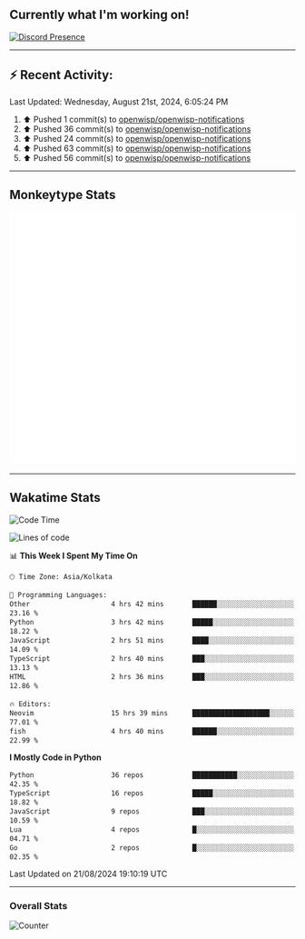## Currently what I'm working on!
[![Discord Presence](https://lanyard.cnrad.dev/api/534981034400284712)](https://discord.com/users/534981034400284712)

---

## :zap: Recent Activity:
<!--RECENT_ACTIVITY:last_update-->
Last Updated: Wednesday, August 21st, 2024, 6:05:24 PM
<!--RECENT_ACTIVITY:last_update_end-->
<!--RECENT_ACTIVITY:start-->
1. ⬆️ Pushed 1 commit(s) to [openwisp/openwisp-notifications](https://github.com/openwisp/openwisp-notifications)<br>
2. ⬆️ Pushed 36 commit(s) to [openwisp/openwisp-notifications](https://github.com/openwisp/openwisp-notifications)<br>
3. ⬆️ Pushed 24 commit(s) to [openwisp/openwisp-notifications](https://github.com/openwisp/openwisp-notifications)<br>
4. ⬆️ Pushed 63 commit(s) to [openwisp/openwisp-notifications](https://github.com/openwisp/openwisp-notifications)<br>
5. ⬆️ Pushed 56 commit(s) to [openwisp/openwisp-notifications](https://github.com/openwisp/openwisp-notifications)<br>
<!--RECENT_ACTIVITY:end-->

---

## Monkeytype Stats
<a href="https://monkeytype.com/profile/dhanus">
  <img src="https://raw.githubusercontent.com/Dhanus3133/Dhanus3133/monkeytype/monkeytype-lb.svg" alt="Monkeytype Profile" />
</a>

---

## Wakatime Stats
<!--START_SECTION:waka-->
![Code Time](http://img.shields.io/badge/Code%20Time-2%2C102%20hrs%2043%20mins-blue)

![Lines of code](https://img.shields.io/badge/From%20Hello%20World%20I%27ve%20Written-5.8%20million%20lines%20of%20code-blue)

📊 **This Week I Spent My Time On** 

```text
🕑︎ Time Zone: Asia/Kolkata

💬 Programming Languages: 
Other                    4 hrs 42 mins       ██████░░░░░░░░░░░░░░░░░░░   23.16 % 
Python                   3 hrs 42 mins       █████░░░░░░░░░░░░░░░░░░░░   18.22 % 
JavaScript               2 hrs 51 mins       ████░░░░░░░░░░░░░░░░░░░░░   14.09 % 
TypeScript               2 hrs 40 mins       ███░░░░░░░░░░░░░░░░░░░░░░   13.13 % 
HTML                     2 hrs 36 mins       ███░░░░░░░░░░░░░░░░░░░░░░   12.86 % 

🔥 Editors: 
Neovim                   15 hrs 39 mins      ███████████████████░░░░░░   77.01 % 
fish                     4 hrs 40 mins       ██████░░░░░░░░░░░░░░░░░░░   22.99 % 
```

**I Mostly Code in Python** 

```text
Python                   36 repos            ███████████░░░░░░░░░░░░░░   42.35 % 
TypeScript               16 repos            █████░░░░░░░░░░░░░░░░░░░░   18.82 % 
JavaScript               9 repos             ███░░░░░░░░░░░░░░░░░░░░░░   10.59 % 
Lua                      4 repos             █░░░░░░░░░░░░░░░░░░░░░░░░   04.71 % 
Go                       2 repos             █░░░░░░░░░░░░░░░░░░░░░░░░   02.35 % 
```




 Last Updated on 21/08/2024 19:10:19 UTC
<!--END_SECTION:waka-->
---

### Overall Stats

<img src="https://moe-counter.glitch.me/get/@Dhanus3133?theme=asoul" alt="Counter" />
